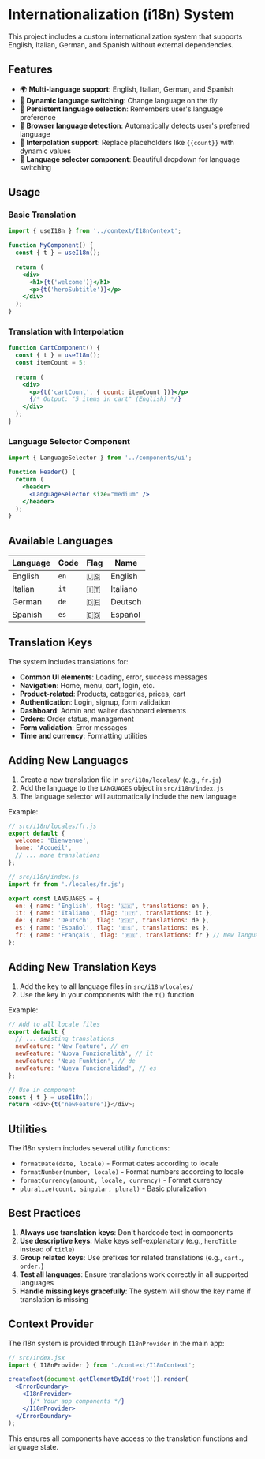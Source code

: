# Internationalization (i18n) System

This project includes a custom internationalization system that supports English, Italian, German, and Spanish without external dependencies.

## Features

- 🌍 **Multi-language support**: English, Italian, German, and Spanish
- 🔄 **Dynamic language switching**: Change language on the fly
- 💾 **Persistent language selection**: Remembers user's language preference
- 🎯 **Browser language detection**: Automatically detects user's preferred language
- 📝 **Interpolation support**: Replace placeholders like `{{count}}` with dynamic values
- 🎨 **Language selector component**: Beautiful dropdown for language switching

## Usage

### Basic Translation

```jsx
import { useI18n } from '../context/I18nContext';

function MyComponent() {
  const { t } = useI18n();
  
  return (
    <div>
      <h1>{t('welcome')}</h1>
      <p>{t('heroSubtitle')}</p>
    </div>
  );
}
```

### Translation with Interpolation

```jsx
function CartComponent() {
  const { t } = useI18n();
  const itemCount = 5;
  
  return (
    <div>
      <p>{t('cartCount', { count: itemCount })}</p>
      {/* Output: "5 items in cart" (English) */}
    </div>
  );
}
```

### Language Selector Component

```jsx
import { LanguageSelector } from '../components/ui';

function Header() {
  return (
    <header>
      <LanguageSelector size="medium" />
    </header>
  );
}
```

## Available Languages

| Language | Code | Flag | Name |
|----------|------|------|------|
| English | `en` | 🇺🇸 | English |
| Italian | `it` | 🇮🇹 | Italiano |
| German | `de` | 🇩🇪 | Deutsch |
| Spanish | `es` | 🇪🇸 | Español |

## Translation Keys

The system includes translations for:

- **Common UI elements**: Loading, error, success messages
- **Navigation**: Home, menu, cart, login, etc.
- **Product-related**: Products, categories, prices, cart
- **Authentication**: Login, signup, form validation
- **Dashboard**: Admin and waiter dashboard elements
- **Orders**: Order status, management
- **Form validation**: Error messages
- **Time and currency**: Formatting utilities

## Adding New Languages

1. Create a new translation file in `src/i18n/locales/` (e.g., `fr.js`)
2. Add the language to the `LANGUAGES` object in `src/i18n/index.js`
3. The language selector will automatically include the new language

Example:
```javascript
// src/i18n/locales/fr.js
export default {
  welcome: 'Bienvenue',
  home: 'Accueil',
  // ... more translations
};

// src/i18n/index.js
import fr from './locales/fr.js';

export const LANGUAGES = {
  en: { name: 'English', flag: '🇺🇸', translations: en },
  it: { name: 'Italiano', flag: '🇮🇹', translations: it },
  de: { name: 'Deutsch', flag: '🇩🇪', translations: de },
  es: { name: 'Español', flag: '🇪🇸', translations: es },
  fr: { name: 'Français', flag: '🇫🇷', translations: fr } // New language
};
```

## Adding New Translation Keys

1. Add the key to all language files in `src/i18n/locales/`
2. Use the key in your components with the `t()` function

Example:
```javascript
// Add to all locale files
export default {
  // ... existing translations
  newFeature: 'New Feature', // en
  newFeature: 'Nuova Funzionalità', // it
  newFeature: 'Neue Funktion', // de
  newFeature: 'Nueva Funcionalidad', // es
};

// Use in component
const { t } = useI18n();
return <div>{t('newFeature')}</div>;
```

## Utilities

The i18n system includes several utility functions:

- `formatDate(date, locale)` - Format dates according to locale
- `formatNumber(number, locale)` - Format numbers according to locale
- `formatCurrency(amount, locale, currency)` - Format currency
- `pluralize(count, singular, plural)` - Basic pluralization

## Best Practices

1. **Always use translation keys**: Don't hardcode text in components
2. **Use descriptive keys**: Make keys self-explanatory (e.g., `heroTitle` instead of `title`)
3. **Group related keys**: Use prefixes for related translations (e.g., `cart.`, `order.`)
4. **Test all languages**: Ensure translations work correctly in all supported languages
5. **Handle missing keys gracefully**: The system will show the key name if translation is missing

## Context Provider

The i18n system is provided through `I18nProvider` in the main app:

```jsx
// src/index.jsx
import { I18nProvider } from './context/I18nContext';

createRoot(document.getElementById('root')).render(
  <ErrorBoundary>
    <I18nProvider>
      {/* Your app components */}
    </I18nProvider>
  </ErrorBoundary>
);
```

This ensures all components have access to the translation functions and language state. 